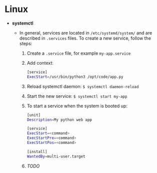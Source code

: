 # **Linux**

- **systemctl**

  - In general, services are located in `/etc/systemd/system/` and are described in `.services` files.
    To create a new service, follow the steps:

    1. Create a `.service` file, for example `my-app.service`

    2. Add context:

       ```bash
       [service]
       ExecStart=/usr/bin/python3 /opt/code/app.py
       ```

    3. Reload systemctl daemon: `$ systemctl daemon-reload`

    4. Start the new service: `$ systemctl start my-app`

    5. To start a service when the system is booted up:

       ```bash
       [unit]
       Description=My python web app
       
       [service]
       ExecStart=<command>
       ExecStartPre=<command>
       ExecStartPos=<command>
       
       [install]
       WantedBy=multi-user.target
       ```

    6. *TODO* 